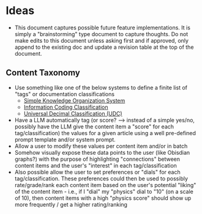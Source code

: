 # Ideas

*   This document captures possible future feature implementations. It is simply a "brainstorming" type document to capture thoughts. Do not make edits to this document unless asking first and if approved, only append to the existing doc and update a revision table at the top of the document.

## Content Taxonomy

*   Use something like one of the below systems to define a finite list of "tags" or documentation classifications 
    *   [Simple Knowledge Organization System](https://en.wikipedia.org/wiki/Simple_Knowledge_Organization_System) 
    *   [Information Coding Classification](https://en.wikipedia.org/wiki/Information_Coding_Classification) 
    *   [Universal Decimal Classification (UDC)](https://en.wikipedia.org/wiki/Universal_Decimal_Classification) 
*   Have a LLM automatically tag (or score? --> instead of a simple yes/no, possibly have the LLM give the content item a "score" for each tag/classification) the values for a given article using a well pre-defined prompt template and/or system prompt.
*   Allow a user to modify these values per content item and/or in batch
*   Somehow visually expose these data points to the user (like Obisdian graphs?) with the purpose of highlighting "connections" between content items and the user's "interest" in each tag/classification
*   Also possible allow the user to set preferences or "dials" for each tag/classification. These preferences could then be used to possibly rate/grade/rank each content item based on the user's potential "liking" of the content item - i.e., if I "dial" my "physics" dial to "10" (on a scale of 10), then content items with a high "physics score" should show up more frequently / get a higher rating/ranking